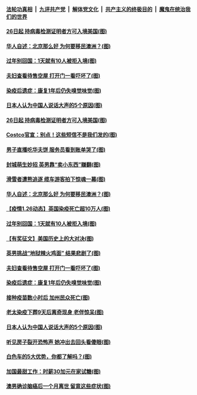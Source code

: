 

####  [法轮功真相](../../../../basic/blob/master/README.md?t=01271031) &nbsp;|&nbsp; [九评共产党](../../../../9ping.md/blob/master/README.md?t=01271031) &nbsp;|&nbsp; [解体党文化](../../../../jtdwh.md/blob/master/README.md?t=01271031)  &nbsp;|&nbsp; [共产主义的终极目的](../../../../gczydzjmd.md/blob/master/README.md?t=01271031) &nbsp;|&nbsp; [魔鬼在统治我们的世界](../../../../mgztzwmdsj.md/blob/master/README.md?t=01271031) 

#### [26日起 持病毒检测证明者方可入境美国(图)](../pages/p3/960472.md?t=01271031) 

#### [华人自述：北京那么好 为何要移民澳洲？(图)](../pages/p3/960439.md?t=01271031) 

#### [过年别回国：1天就有10人被拒入境(图)](../pages/p3/960417.md?t=01271031) 

#### [夫妇查看待售空屋 打开门一看吓坏了(图)](../pages/p3/960334.md?t=01271031) 

#### [染疫后遗症：康复1年后仍失嗅觉味觉(图)](../pages/p3/960332.md?t=01271031) 

#### [日本人认为中国人说话大声的5个原因(图)](../pages/p3/960301.md?t=01271031) 

#### [26日起 持病毒检测证明者方可入境美国(图)](../pages/p3/960472.md?t=01271031) 

#### [Costco官宣：别点！这些短信不是我们发的(图)](../pages/p3/960469.md?t=01271031) 

#### [男子直播吃华夫饼 服务员看到账单哭了(图)](../pages/p3/960468.md?t=01271031) 

#### [封城萌生妙招 英男靠“卖小东西”赚翻(图)](../pages/p3/960461.md?t=01271031) 

#### [滑雪者遭熊追逐 缆车游客拍下惊魂一幕(图)](../pages/p3/960448.md?t=01271031) 

#### [华人自述：北京那么好 为何要移民澳洲？(图)](../pages/p3/960439.md?t=01271031) 

#### [【疫情1.26动态】英国染疫死亡超10万人(图)](../pages/p3/958875.md?t=01271031) 

#### [过年别回国：1天就有10人被拒入境(图)](../pages/p3/960417.md?t=01271031) 

#### [【有奖征文】美国历史上的大对决(图)](../pages/p3/960411.md?t=01271031) 


#### [英男挑战“地狱辣火鸡面” 结果悲剧了(图)](../pages/p3/960338.md?t=01271031) 

#### [夫妇查看待售空屋 打开门一看吓坏了(图)](../pages/p3/960334.md?t=01271031) 

#### [染疫后遗症：康复1年后仍失嗅觉味觉(图)](../pages/p3/960332.md?t=01271031) 

#### [接种疫苗数小时后 加州民众死亡(图)](../pages/p3/960329.md?t=01271031) 

#### [老太染疫下葬9天后离奇现身 老伴惊呆(图)](../pages/p3/960319.md?t=01271031) 

#### [日本人认为中国人说话大声的5个原因(图)](../pages/p3/960301.md?t=01271031) 

#### [听见房子裂开恐怖声 她冲出去回头看傻眼(图)](../pages/p3/960302.md?t=01271031) 

#### [白色车的5大优势，你都了解吗？(图)](../pages/p3/960265.md?t=01271031) 

#### [加国最甜工作：时薪30加元在家试糖(图)](../pages/p3/960257.md?t=01271031) 

#### [澳男确诊脑癌后一个月离世 留意这些症状(图)](../pages/p3/960249.md?t=01271031) 

